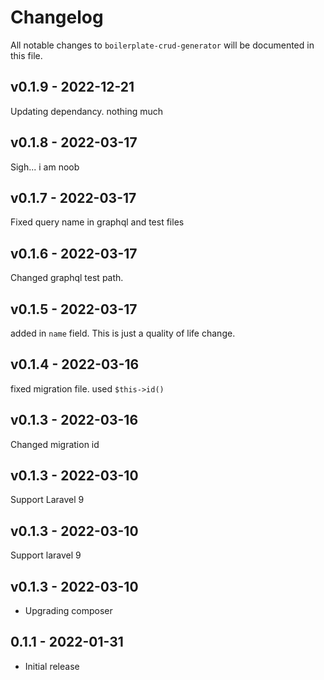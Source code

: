 # Changelog

All notable changes to `boilerplate-crud-generator` will be documented in this file.

## v0.1.9 - 2022-12-21

Updating dependancy. nothing much

## v0.1.8 - 2022-03-17

Sigh... i am noob

## v0.1.7 - 2022-03-17

Fixed query name in graphql and test files

## v0.1.6 - 2022-03-17

Changed graphql test path.

## v0.1.5 - 2022-03-17

added in `name` field. This is just a quality of life change.

## v0.1.4 - 2022-03-16

fixed migration file. used `$this->id()`

## v0.1.3 - 2022-03-16

Changed migration id

## v0.1.3 - 2022-03-10

Support Laravel 9

## v0.1.3 - 2022-03-10

Support laravel 9

## v0.1.3 - 2022-03-10

- Upgrading composer

## 0.1.1 - 2022-01-31

- Initial release
